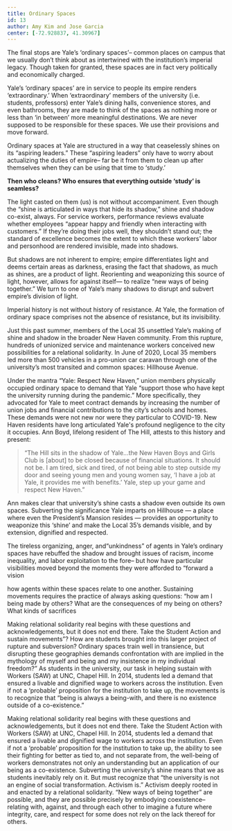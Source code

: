 ```yaml
---
title: Ordinary Spaces
id: 13
author: Amy Kim and Jose Garcia
center: [-72.928837, 41.30967]
---
```


The final stops are Yale’s ‘ordinary spaces’– common places on campus
that we usually don’t think about as intertwined with the
institution’s imperial legacy. Though taken for granted, these spaces
are in fact very politically and economically charged.

Yale’s ‘ordinary spaces’ are in service to people its empire renders
‘extraordinary.’ When ‘extraordinary’ members of the university (i.e.
students, professors) enter Yale’s dining halls, convenience stores,
and even bathrooms, they are made to think of the spaces as nothing
more or less than ‘in between’ more meaningful destinations. We are
never supposed to be responsible for these spaces. We use their
provisions and move forward.

Ordinary spaces at Yale are structured in a way that ceaselessly
shines on its “aspiring leaders.” These “aspiring leaders” only have
to worry about actualizing the duties of empire– far be it from them
to clean up after themselves when they can be using that time to
‘study.’

**Then who cleans? Who ensures that everything outside ‘study’ is
seamless?**

The light casted on them (us) is not without accompaniment. Even
though the “shine is articulated in ways that hide its shadow,” shine
and shadow co-exist, always. For service workers, performance reviews
evaluate whether employees “appear happy and friendly when interacting
with customers.” If they’re doing their jobs well, they shouldn’t
stand out; the standard of excellence becomes the extent to which
these workers’ labor and personhood are rendered invisible, made into
shadows.

But shadows are not inherent to empire; empire differentiates light
and deems certain areas as darkness, erasing the fact that shadows, as
much as shines, are a product of light. Reorienting and weaponizing
this source of light, however, allows for against itself— to realize
“new ways of being together.” We turn to one of Yale’s many shadows to
disrupt and subvert empire’s division of light.

Imperial history is not without history of resistance. At Yale, the
formation of ordinary space comprises not the absence of resistance,
but its invisibility.

Just this past summer, members of the Local 35 unsettled Yale’s making
of shine and shadow in the broader New Haven community. From this
rupture, hundreds of unionized service and maintenance workers
conceived new possibilities for a relational solidarity. In June of
2020, Local 35 members led more than 500 vehicles in a pro-union car
caravan through one of the university’s most transited and common
spaces: Hillhouse Avenue.

Under the mantra “Yale: Respect New Haven,” union members physically
occupied ordinary space to demand that Yale “support those who have
kept the university running during the pandemic.” More specifically,
they advocated for Yale to meet contract demands by increasing the
number of union jobs and financial contributions to the city’s schools
and homes. These demands were not new nor were they particular to
COVID-19. New Haven residents have long articulated Yale's profound
negligence to the city it occupies. Ann Boyd, lifelong resident of The
Hill, attests to this history and present:

> “The Hill sits in the shadow of Yale...the New Haven Boys and Girls
> Club is [about] to be closed because of financial situations. It
> should not be. I am tired, sick and tired, of not being able to step
> outside my door and seeing young men and young women say, ‘I have a
> job at Yale, it provides me with benefits.’ Yale, step up your game
> and respect New Haven.”

Ann makes clear that university’s shine casts a shadow even outside
its own spaces. Subverting the significance Yale imparts on Hillhouse
— a place where even the President’s Mansion resides — provides an
opportunity to weaponize this ‘shine’ and make the Local 35’s demands
visible, and by extension, dignified and respected.

The tireless organizing, anger, and“unkindness” of agents in Yale’s
ordinary spaces have rebuffed the shadow and brought issues of racism,
income inequality, and labor exploitation to the fore– but how have
particular visibilities moved beyond the moments they were afforded to
“forward a vision

how agents within these spaces relate to one another. Sustaining
movements requires the practice of always asking questions: “how am I
being made by others? What are the consequences of my being on others?
What kinds of sacrifices

Making relational solidarity real begins with these questions and
acknowledgements, but it does not end there. Take the Student Action
and sustain movements”? How are students brought into this larger
project of rupture and subversion? Ordinary spaces train well in
transience, but disrupting these geographies demands confrontation
with are implied in the mythology of myself and being and my
insistence in my individual freedom?” As students in the university,
our task in helping sustain with Workers (SAW) at UNC, Chapel Hill. In
2014, students led a demand that ensured a livable and dignified wage
to workers across the institution. Even if not a ‘probable’
proposition for the institution to take up, the movements is to
recognize that “being is always a being-with, and there is no
existence outside of a co-existence.”

Making relational solidarity real begins with these questions and
acknowledgements, but it does not end there. Take the Student Action
with Workers (SAW) at UNC, Chapel Hill. In 2014, students led a demand
that ensured a livable and dignified wage to workers across the
institution. Even if not a ‘probable’ proposition for the institution
to take up, the ability to see their fighting for better as tied to,
and not separate from, the well-being of workers demonstrates not only
an understanding but an application of our being as a co-existence.
Subverting the university’s shine means that we as students inevitably
rely on it. But must recognize that “the university is not an engine
of social transformation. Activism is.” Activism deeply rooted in and
enacted by a relational solidarity. “New ways of being together” are
possible, and they are possible precisely by embodying coexistence–
relating with, against, and through each other to imagine a future
where integrity, care, and respect for some does not rely on the lack
thereof for others.
